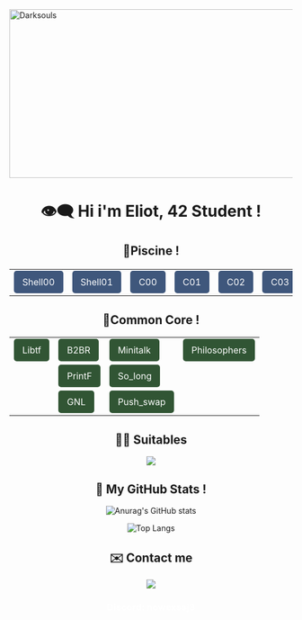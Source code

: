<div>
    <img src="https://media1.tenor.com/m/kqlEI-zeRL4AAAAd/pixelart.gif" alt="Darksouls" width="1200" height="300">
</div>

# <h1 align="center">👁️‍🗨️ Hi i'm Eliot, 42 Student !</h1>

<h2 style="text-align: center; margin-top: 30px;">🌊Piscine !</h2>

<div style="text-align: center; margin-top: 20px;">
<table style="margin: auto; border-spacing: 10px;">
<tr>
<td><a href="https://github.com/Nowex214/piscine42/tree/main/Shell/Shell00" style="display: inline-block; padding: 10px 15px; background-color: #3f577c; color: white; text-decoration: none; border-radius: 5px;">Shell00</a></td>
<td><a href="https://github.com/Nowex214/piscine42/tree/main/Shell/Shell01" style="display: inline-block; padding: 10px 15px; background-color: #3f577c; color: white; text-decoration: none; border-radius: 5px;">Shell01</a></td>
<td><a href="https://github.com/Nowex214/piscine42/tree/main/C/C00" style="display: inline-block; padding: 10px 15px; background-color: #3f577c; color: white; text-decoration: none; border-radius: 5px;">C00</a></td>
<td><a href="https://github.com/Nowex214/piscine42/tree/main/C/C01" style="display: inline-block; padding: 10px 15px; background-color: #3f577c; color: white; text-decoration: none; border-radius: 5px;">C01</a></td>
<td><a href="https://github.com/Nowex214/piscine42/tree/main/C/C02" style="display: inline-block; padding: 10px 15px; background-color: #3f577c; color: white; text-decoration: none; border-radius: 5px;">C02</a></td>
<td><a href="https://github.com/Nowex214/piscine42/tree/main/C/C03" style="display: inline-block; padding: 10px 15px; background-color: #3f577c; color: white; text-decoration: none; border-radius: 5px;">C03</a></td>
<td><a href="https://github.com/Nowex214/piscine42/tree/main/C/C04" style="display: inline-block; padding: 10px 15px; background-color: #3f577c; color: white; text-decoration: none; border-radius: 5px;">C04</a></td>
<td><a href="https://github.com/Nowex214/piscine42/tree/main/C/C05" style="display: inline-block; padding: 10px 15px; background-color:#3f577c; color: white; text-decoration: none; border-radius: 5px;">C05</a></td>
<td><a href="https://github.com/Nowex214/piscine42/tree/main/C/C06" style="display: inline-block; padding: 10px 15px; background-color: #3f577c; color: white; text-decoration: none; border-radius: 5px;">C06</a></td>
<td><a href="https://github.com/Nowex214/piscine42/tree/main/C/C07" style="display: inline-block; padding: 10px 15px; background-color: #3f577c; color: white; text-decoration: none; border-radius: 5px;">C07</a></td>
<td><a href="https://github.com/Nowex214/piscine42/tree/main/C/C08" style="display: inline-block; padding: 10px 15px; background-color: #3f577c; color: white; text-decoration: none; border-radius: 5px;">C08</a></td>
</tr>
</table>
</div>

<h2 style="text-align: center; margin-top: 30px;">📅Common Core !</h2>

<div style="text-align: center;">
    <table style="margin: auto; border-spacing: 15px;">
        <tr>
            <td><a href="https://github.com/Nowex214/Libft" style="display: inline-block; padding: 10px 15px; background-color: #315534; color: white; text-decoration: none; border-radius: 5px;">Libtf</a></td>
            <td><a href="https://github.com/Nowex214/Born2BeRoot" style="display: inline-block; padding: 10px 15px; background-color: #315534; color: white; text-decoration: none; border-radius: 5px;">B2BR</a></td>
            <td><a href="https://github.com/Nowex214/Minitalk" style="display: inline-block; padding: 10px 15px; background-color: #315534; color: white; text-decoration: none; border-radius: 5px;">Minitalk</a></td>
            <td><a href="https://github.com/Nowex214/philosophers" style="display: inline-block; padding: 10px 15px; background-color: #315534; color: white; text-decoration: none; border-radius: 5px;">Philosophers</a></td>
        </tr>
        <tr>
            <td></td>
            <td><a href="https://github.com/Nowex214/PrintF"style="display: inline-block; padding: 10px 15px; background-color: #315534; color: white; text-decoration: none; border-radius: 5px;">PrintF</a></td>
            <td><a href="https://github.com/Nowex214/so_long" style="display: inline-block; padding: 10px 15px; background-color: #315534; color: white; text-decoration: none; border-radius: 5px;">So_long</a></td>
        </tr>
        <tr>
            <td></td>
            <td><a href="https://github.com/Nowex214/Get-Next-Line" style="display: inline-block; padding: 10px 15px; background-color: #315534; color: white; text-decoration: none; border-radius: 5px;">GNL</a></td>
            <td><a href="https://github.com/Nowex214/push_swap" style="display: inline-block; padding: 10px 15px; background-color: #315534; color: white; text-decoration: none; border-radius: 5px;">Push_swap</a></td>
        </tr>
    </table>
</div>

<h2 style="text-align: center; margin-top: 30px;">🧘‍♂️ Suitables</h2>
    <div style="text-align: center;">
    <a href="https://skillicons.dev">
    <img src="https://skillicons.dev/icons?i=git,c,linux,neovim,html" />
</a>

<div style="text-align: center;">
    <h2 style="text-align: center; margin-top: 30px;">📖 My GitHub Stats !</h2>

![Anurag's GitHub stats](https://github-readme-stats.vercel.app/api?username=Nowex214&show_icons=true&count_private=true&hide=prs&theme=tokyonight)

![Top Langs](https://github-readme-stats.vercel.app/api/top-langs/?username=Nowex214&layout=compact&theme=tokyonight)

<h2 style="text-align: center; margin-top: 30px;">✉️ Contact me</h2>

  <a href="https://skillicons.dev">
    <img src="https://skillicons.dev/icons?i=discord,linkedin" />
  </a>
<div>
    <h3 style="color: #FFFFFF;">Discord: nowexssj3</h3>
</div>
